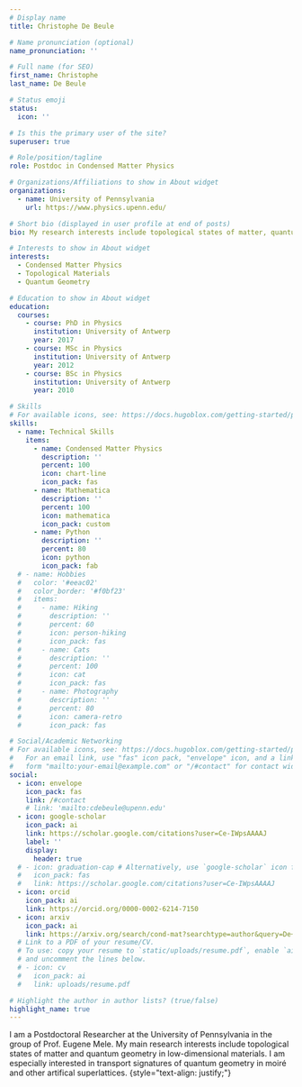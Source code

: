 ```yaml
---
# Display name
title: Christophe De Beule

# Name pronunciation (optional)
name_pronunciation: ''

# Full name (for SEO)
first_name: Christophe
last_name: De Beule

# Status emoji
status:
  icon: ''

# Is this the primary user of the site?
superuser: true

# Role/position/tagline
role: Postdoc in Condensed Matter Physics

# Organizations/Affiliations to show in About widget
organizations:
  - name: University of Pennsylvania
    url: https://www.physics.upenn.edu/

# Short bio (displayed in user profile at end of posts)
bio: My research interests include topological states of matter, quantum geometry, moiré materials.

# Interests to show in About widget
interests:
  - Condensed Matter Physics
  - Topological Materials
  - Quantum Geometry

# Education to show in About widget
education:
  courses:
    - course: PhD in Physics
      institution: University of Antwerp
      year: 2017
    - course: MSc in Physics
      institution: University of Antwerp
      year: 2012
    - course: BSc in Physics
      institution: University of Antwerp
      year: 2010

# Skills
# For available icons, see: https://docs.hugoblox.com/getting-started/page-builder/#icons
skills:
  - name: Technical Skills
    items:
      - name: Condensed Matter Physics
        description: ''
        percent: 100
        icon: chart-line
        icon_pack: fas
      - name: Mathematica
        description: ''
        percent: 100
        icon: mathematica
        icon_pack: custom
      - name: Python
        description: ''
        percent: 80
        icon: python
        icon_pack: fab
  # - name: Hobbies
  #   color: '#eeac02'
  #   color_border: '#f0bf23'
  #   items:
  #     - name: Hiking
  #       description: ''
  #       percent: 60
  #       icon: person-hiking
  #       icon_pack: fas
  #     - name: Cats
  #       description: ''
  #       percent: 100
  #       icon: cat
  #       icon_pack: fas
  #     - name: Photography
  #       description: ''
  #       percent: 80
  #       icon: camera-retro
  #       icon_pack: fas

# Social/Academic Networking
# For available icons, see: https://docs.hugoblox.com/getting-started/page-builder/#icons
#   For an email link, use "fas" icon pack, "envelope" icon, and a link in the
#   form "mailto:your-email@example.com" or "/#contact" for contact widget.
social:
  - icon: envelope
    icon_pack: fas
    link: /#contact
    # link: 'mailto:cdebeule@upenn.edu'
  - icon: google-scholar
    icon_pack: ai
    link: https://scholar.google.com/citations?user=Ce-IWpsAAAAJ
    label: ''
    display:
      header: true
  # - icon: graduation-cap # Alternatively, use `google-scholar` icon from `ai` icon pack
  #   icon_pack: fas
  #   link: https://scholar.google.com/citations?user=Ce-IWpsAAAAJ
  - icon: orcid
    icon_pack: ai
    link: https://orcid.org/0000-0002-6214-7150
  - icon: arxiv
    icon_pack: ai
    link: https://arxiv.org/search/cond-mat?searchtype=author&query=De+Beule,+C
  # Link to a PDF of your resume/CV.
  # To use: copy your resume to `static/uploads/resume.pdf`, enable `ai` icons in `params.yaml`,
  # and uncomment the lines below.
  # - icon: cv
  #   icon_pack: ai
  #   link: uploads/resume.pdf

# Highlight the author in author lists? (true/false)
highlight_name: true
---
```


I am a Postdoctoral Researcher at the University of Pennsylvania in the group of Prof. Eugene Mele. My main research interests include topological states of matter and quantum geometry in low-dimensional materials. I am especially interested in transport signatures of quantum geometry in moiré and other artifical superlattices.
{style="text-align: justify;"}
